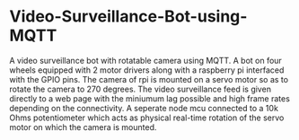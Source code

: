 # Video-Surveillance-Bot-using-MQTT
A video surveillance bot with rotatable camera using MQTT. A bot on four wheels equipped with 2 motor drivers along with a raspberry pi interfaced with the GPIO pins. The camera of rpi is mounted on a servo motor so as to rotate the camera to 270 degrees.
The video surveillance feed is given directly to a web page with the miniumum lag possible and high frame rates depending on the connectivity.
A seperate node mcu connected to a 10k Ohms potentiometer which acts as physical real-time rotation of the servo motor on which the camera is mounted.
